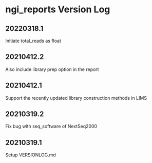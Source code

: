 # ngi_reports Version Log

## 20220318.1
Initiate total_reads as float

## 20210412.2
Also include library prep option in the report

## 20210412.1
Support the recently updated library construction methods in LIMS

## 20210319.2
Fix bug with seq_software of NextSeq2000

## 20210319.1
Setup VERSIONLOG.md
